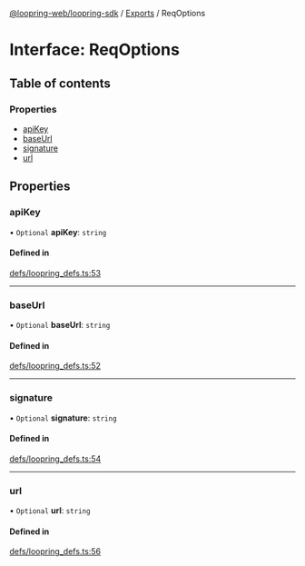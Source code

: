 [@loopring-web/loopring-sdk](../README.md) / [Exports](../modules.md) / ReqOptions

# Interface: ReqOptions

## Table of contents

### Properties

- [apiKey](ReqOptions.md#apikey)
- [baseUrl](ReqOptions.md#baseurl)
- [signature](ReqOptions.md#signature)
- [url](ReqOptions.md#url)

## Properties

### apiKey

• `Optional` **apiKey**: `string`

#### Defined in

[defs/loopring_defs.ts:53](https://github.com/Loopring/loopring_sdk/blob/1b21a8d/src/defs/loopring_defs.ts#L53)

___

### baseUrl

• `Optional` **baseUrl**: `string`

#### Defined in

[defs/loopring_defs.ts:52](https://github.com/Loopring/loopring_sdk/blob/1b21a8d/src/defs/loopring_defs.ts#L52)

___

### signature

• `Optional` **signature**: `string`

#### Defined in

[defs/loopring_defs.ts:54](https://github.com/Loopring/loopring_sdk/blob/1b21a8d/src/defs/loopring_defs.ts#L54)

___

### url

• `Optional` **url**: `string`

#### Defined in

[defs/loopring_defs.ts:56](https://github.com/Loopring/loopring_sdk/blob/1b21a8d/src/defs/loopring_defs.ts#L56)
